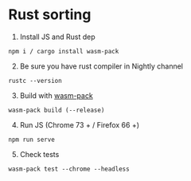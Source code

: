 # Rust sorting

1) Install JS and Rust dep

```
npm i / cargo install wasm-pack
```

2) Be sure you have rust compiler in Nightly channel

```
rustc --version
```

3) Build with [wasm-pack]

```
wasm-pack build (--release)
```

4) Run JS (Chrome 73 + / Firefox 66 +)

```
npm run serve
```

5) Check tests

```
wasm-pack test --chrome --headless
```
[wasm-pack]: https://github.com/rustwasm/wasm-pack
